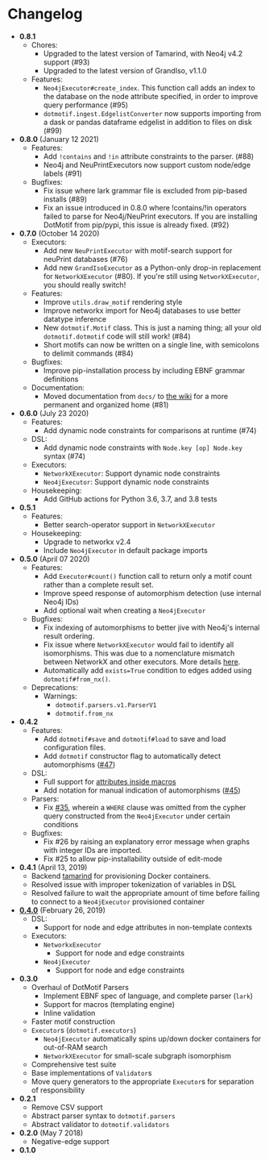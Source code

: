 # Changelog

-   **0.8.1**
    -   Chores:
        -   Upgraded to the latest version of Tamarind, with Neo4j v4.2 support (#93)
        -   Upgraded to the latest version of GrandIso, v1.1.0
    -   Features:
        -   `Neo4jExecutor#create_index`. This function call adds an index to the database on the node attribute specified, in order to improve query performance (#95)
        -   `dotmotif.ingest.EdgelistConverter` now supports importing from a dask or pandas dataframe edgelist in addition to files on disk (#99)
-   **0.8.0** (January 12 2021)
    -   Features:
        -   Add `!contains` and `!in` attribute constraints to the parser. (#88)
        -   Neo4j and NeuPrintExecutors now support custom node/edge labels (#91)
    -   Bugfixes:
        -   Fix issue where lark grammar file is excluded from pip-based installs (#89)
        -   Fix an issue introduced in 0.8.0 where !contains/!in operators failed to parse for Neo4j/NeuPrint executors. If you are installing DotMotif from pip/pypi, this issue is already fixed. (#92)
-   **0.7.0** (October 14 2020)
    -   Executors:
        -   Add new `NeuPrintExecutor` with motif-search support for neuPrint databases (#76)
        -   Add new `GrandIsoExecutor` as a Python-only drop-in replacement for `NetworkXExecutor` (#80). If you're still using `NetworkXExecutor`, you should really switch!
    -   Features:
        -   Improve `utils.draw_motif` rendering style
        -   Improve networkx import for Neo4j databases to use better datatype inference
        -   New `dotmotif.Motif` class. This is just a naming thing; all your old `dotmotif.dotmotif` code will still work! (#84)
        -   Short motifs can now be written on a single line, with semicolons to delimit commands (#84)
    -   Bugfixes:
        -   Improve pip-installation process by including EBNF grammar definitions
    -   Documentation:
        -   Moved documentation from `docs/` to [the wiki](https://github.com/aplbrain/dotmotif/wiki) for a more permanent and organized home (#81)
-   **0.6.0** (July 23 2020)
    -   Features:
        -   Add dynamic node constraints for comparisons at runtime (#74)
    -   DSL:
        -   Add dynamic node constraints with `Node.key [op] Node.key` syntax (#74)
    -   Executors:
        -   `NetworkXExecutor`: Support dynamic node constraints
        -   `Neo4jExecutor`: Support dynamic node constraints
    -   Housekeeping:
        -   Add GitHub actions for Python 3.6, 3.7, and 3.8 tests
-   **0.5.1**
    -   Features:
        -   Better search-operator support in `NetworkXExecutor`
    -   Housekeeping:
        -   Upgrade to networkx v2.4
        -   Include `Neo4jExecutor` in default package imports
-   **0.5.0** (April 07 2020)
    -   Features:
        -   Add `Executor#count()` function call to return only a motif count rather than a complete result set.
        -   Improve speed response of automorphism detection (use internal Neo4j IDs)
        -   Add optional wait when creating a `Neo4jExecutor`
    -   Bugfixes:
        -   Fix indexing of automorphisms to better jive with Neo4j's internal result ordering.
        -   Fix issue where `NetworkXExecutor` would fail to identify all isomorphisms. This was due to a nomenclature mismatch between NetworkX and other executors. More details [here](https://github.com/aplbrain/dotmotif/issues/64).
        -   Automatically add `exists=True` condition to edges added using `dotmotif#from_nx()`.
    -   Deprecations:
        -   Warnings:
            -   `dotmotif.parsers.v1.ParserV1`
            -   `dotmotif.from_nx`
-   **0.4.2**
    -   Features:
        -   Add `dotmotif#save` and `dotmotif#load` to save and load configuration files.
        -   Add `dotmotif` constructor flag to automatically detect automorphisms ([#47](https://github.com/aplbrain/dotmotif/pull/47))
    -   DSL:
        -   Full support for [attributes inside macros](https://github.com/aplbrain/dotmotif/pull/38)
        -   Add notation for manual indication of automorphisms ([#45](https://github.com/aplbrain/dotmotif/pull/45))
    -   Parsers:
        -   Fix [#35](https://github.com/aplbrain/dotmotif/issues/35), wherein a `WHERE` clause was omitted from the cypher query constructed from the `Neo4jExecutor` under certain conditions
    -   Bugfixes:
        -   Fix #26 by raising an explanatory error message when graphs with integer IDs are imported.
        -   Fix #25 to allow pip-installability outside of edit-mode
-   **0.4.1** (April 13, 2019)
    -   Backend [tamarind](https://github.com/fitmango/tamarind) for provisioning Docker containers.
    -   Resolved issue with improper tokenization of variables in DSL
    -   Resolved failure to wait the appropriate amount of time before failing to connect to a `Neo4jExecutor` provisioned container
-   [**0.4.0**](https://github.com/aplbrain/dotmotif/releases/tag/v0.4.0) (February 26, 2019)
    -   DSL:
        -   Support for node and edge attributes in non-template contexts
    -   Executors:
        -   `NetworkxExecutor`
            -   Support for node and edge constraints
        -   `Neo4jExecutor`
            -   Support for node and edge constraints
-   **0.3.0**
    -   Overhaul of DotMotif Parsers
        -   Implement EBNF spec of language, and complete parser (`lark`)
        -   Support for macros (templating engine)
        -   Inline validation
    -   Faster motif construction
    -   `Executor`s (`dotmotif.executors`)
        -   `Neo4jExecutor` automatically spins up/down docker containers for out-of-RAM search
        -   `NetworkXExecutor` for small-scale subgraph isomorphism
    -   Comprehensive test suite
    -   Base implementations of `Validator`s
    -   Move query generators to the appropriate `Executor`s for separation of responsibility
-   **0.2.1**
    -   Remove CSV support
    -   Abstract parser syntax to `dotmotif.parsers`
    -   Abstract validator to `dotmotif.validators`
-   **0.2.0** (May 7 2018)
    -   Negative-edge support
-   **0.1.0**

